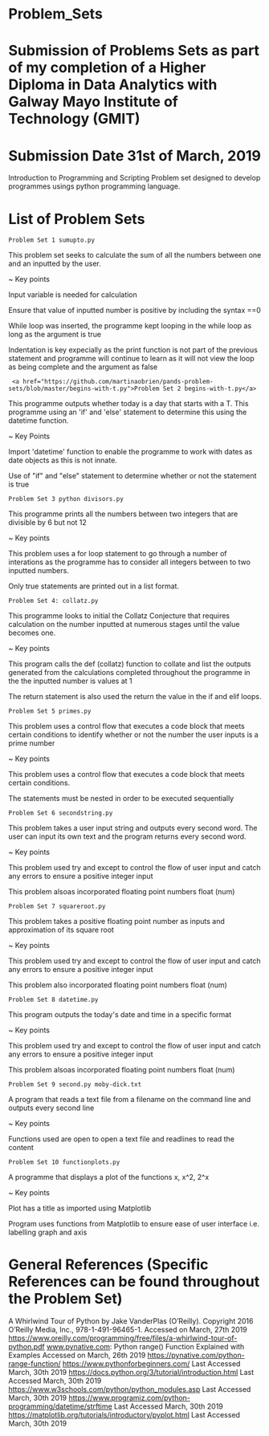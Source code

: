 # Problem_Sets
# Submission of Problems Sets as part of my completion of a Higher Diploma in Data Analytics with Galway Mayo Institute of Technology (GMIT) 
# Submission Date 31st of March, 2019

Introduction to Programming and Scripting Problem set designed to develop programmes usings python programming language. 

# List of Problem Sets

    Problem Set 1 sumupto.py

This problem set seeks to calculate the sum of all the numbers between one and an inputted by the user. 

~ Key points

Input variable is needed for calculation

Ensure that value of inputted number is positive by including the syntax ==0

While loop was inserted, the programme kept looping in the while loop as long as the argument is true

Indentation is key expecially as the print function is not part of the previous statement and programme will continue to learn as it will not view the loop as being complete and the argument as false

     <a href="https://github.com/martinaobrien/pands-problem-sets/blob/master/begins-with-t.py">Problem Set 2 begins-with-t.py</a>
       
      
This programme outputs whether today is a day that starts with a T. This programme using an 'if' and 'else' statement to determine this using the datetime function.

 ~ Key Points

Import 'datetime' function to enable the programme to work with dates as date objects as this is not innate.

Use of "if" and "else" statement to determine whether or not the statement is true

    Problem Set 3 python divisors.py
This programme prints all the numbers between two integers that are divisible by 6 but not 12

~ Key points

This problem uses a for loop statement to go through a number of interations as the programme has to consider all integers between to two inputted numbers.

Only true statements are printed out in a list format. 

    Problem Set 4: collatz.py 
This programme looks to initial the Collatz Conjecture that requires calculation on the number inputted at numerous stages until the value becomes one. 

~ Key points

This program calls the def (collatz) function to collate and list the outputs generated from the calculations completed throughout the programme in the the inputted number is values at 1

The return statement is also used the return the value in the if and elif loops.

    Problem Set 5 primes.py
This problem uses a control flow that executes a code block that meets certain conditions to identify whether or not the number the user inputs is a prime number

~ Key points

This problem uses a control flow that executes a code block that meets certain conditions. 

The statements must be nested in order to be executed sequentially

    Problem Set 6 secondstring.py
This problem takes a user input string and outputs every second word. The user can input its own text and the program returns every second word.

~ Key points

This problem used try and except to control the flow of user input and catch any errors to ensure a positive integer input

This problem alsoas incorporated floating point numbers float (num)

    Problem Set 7 squareroot.py
This problem takes a positive floating point number as inputs and approximation of its square root

~ Key points

This problem used try and except to control the flow of user input and catch any errors to ensure a positive integer input

This problem also incorporated floating point numbers float (num)

    Problem Set 8 datetime.py
This program outputs the today's date and time in a specific format

~ Key points

This problem used try and except to control the flow of user input and catch any errors to ensure a positive integer input

This problem alsoas incorporated floating point numbers float (num)

    Problem Set 9 second.py moby-dick.txt

A program that reads a text file from a filename on the command line and outputs every second line

~ Key points

Functions used are open to open a text file and readlines to read the content

    Problem Set 10 functionplots.py
A programme that displays a plot of the functions x, x^2, 2^x

~ Key points

Plot has a title as imported using Matplotlib

Program uses functions from Matplotlib to ensure ease of user interface i.e. labelling graph and axis


# General References (Specific References can be found throughout the Problem Set)
A Whirlwind Tour of Python by Jake VanderPlas (O’Reilly). Copyright 2016 O’Reilly Media, Inc., 978-1-491-96465-1. Accessed on March, 27th 2019 https://www.oreilly.com/programming/free/files/a-whirlwind-tour-of-python.pdf 
www.pynative.com: Python range() Function Explained with Examples Accessed on March, 26th 2019 https://pynative.com/python-range-function/
https://www.pythonforbeginners.com/ Last Accessed March, 30th 2019
https://docs.python.org/3/tutorial/introduction.html Last Accessed March, 30th 2019
https://www.w3schools.com/python/python_modules.asp Last Accessed March, 30th 2019
https://www.programiz.com/python-programming/datetime/strftime Last Accessed March, 30th 2019
 https://matplotlib.org/tutorials/introductory/pyplot.html Last Accessed March, 30th 2019
